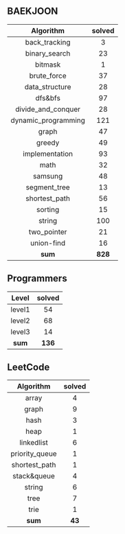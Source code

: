 ## BAEKJOON <a href="https://www.acmicpc.net/user/ki9014" target="_blank"><img src=https://static.solved.ac/tier_small/18.svg width="15"/></a>
|    Algorithm    | solved |
| :-------------: | :----: |
|back_tracking|3|
|binary_search|23|
|bitmask|1|
|brute_force|37|
|data_structure|28|
|dfs&bfs|97|
|divide_and_conquer|28|
|dynamic_programming|121|
|graph|47|
|greedy|49|
|implementation|93|
|math|32|
|samsung|48|
|segment_tree|13|
|shortest_path|56|
|sorting|15|
|string|100|
|two_pointer|21|
|union-find|16|
| **sum** | **828**|

## Programmers
|    Level    | solved |
| :-------------: | :----: |
|level1|54|
|level2|68|
|level3|14|
| **sum** | **136**|

## LeetCode
|    Algorithm    | solved |
| :-------------: | :----: |
|array|4|
|graph|9|
|hash|3|
|heap|1|
|linkedlist|6|
|priority_queue|1|
|shortest_path|1|
|stack&queue|4|
|string|6|
|tree|7|
|trie|1|
| **sum** | **43**|
